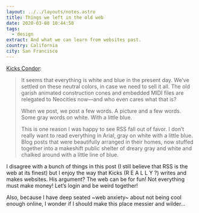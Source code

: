 ```yaml
---
layout: ../../layouts/notes.astro
title: Things we left in the old web
date: 2020-03-08 10:44:58
tags:
  - design
extract: And what we can learn from websites past.
country: California
city: San Francisco
---
```


[Kicks Condor](https://www.kickscondor.com/things-we-left-in-the-old-web/):

> It seems that everything is white and blue in the present day. We’ve settled on these neutral colors, in case we need to sell it all. The old garish animated construction cones and embedded MIDI files are relegated to Neocities now—and who even cares what that is?
>
> When we post, we post a few words. A picture and a few words. Some gray words on white. With a little blue.
>
> This is one reason I was happy to see RSS fall out of favor. I don’t really want to read everything in Arial, gray on white with a little blue. Blog posts that were beautifully arranged in their homes, now stuffed together into a makeshift public shelter of dreary gray and white and chalked around with a little line of blue.

I disagree with a bunch of things in this post (I still believe that RSS is the web at its finest) but I enjoy the way that Kicks (R E A L L Y ?) writes and makes websites. His argument? The web can be for fun! Not everything must make money! Let’s login and be weird together!

Also, because I have deep seated ~web anxiety~ about not being cool enough online, I wonder if I should make this place messier and wilder…
